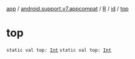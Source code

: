 [app](../../../index.md) / [android.support.v7.appcompat](../../index.md) / [R](../index.md) / [id](index.md) / [top](./top.md)

# top

`static val top: `[`Int`](https://kotlinlang.org/api/latest/jvm/stdlib/kotlin/-int/index.html)
`static val top: `[`Int`](https://kotlinlang.org/api/latest/jvm/stdlib/kotlin/-int/index.html)